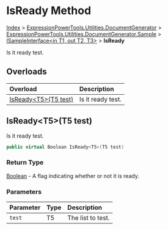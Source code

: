 ﻿# IsReady Method

[Index](../index.md) > [ExpressionPowerTools.Utilities.DocumentGenerator](ExpressionPowerTools.Utilities.DocumentGenerator.a.md) > [ExpressionPowerTools.Utilities.DocumentGenerator.Sample](ExpressionPowerTools.Utilities.DocumentGenerator.Sample.n.md) > [ISampleInterface<in T1, out T2, T3>](ExpressionPowerTools.Utilities.DocumentGenerator.Sample.ISampleInterface`3.i.md) > **IsReady**

Is it ready test.

## Overloads

| Overload | Description |
| :-- | :-- |
| [IsReady&lt;T5>(T5 test)](#isreadyt5t5-test) | Is it ready test. |
## IsReady&lt;T5>(T5 test)

Is it ready test.

```csharp
public virtual Boolean IsReady<T5>(T5 test)
```

### Return Type

 [Boolean](https://docs.microsoft.com/dotnet/api/system.boolean)  - A flag indicating whether or not it is ready.

### Parameters

| Parameter | Type | Description |
| :-- | :-- | :-- |
| `test` | T5 | The list to test. |


